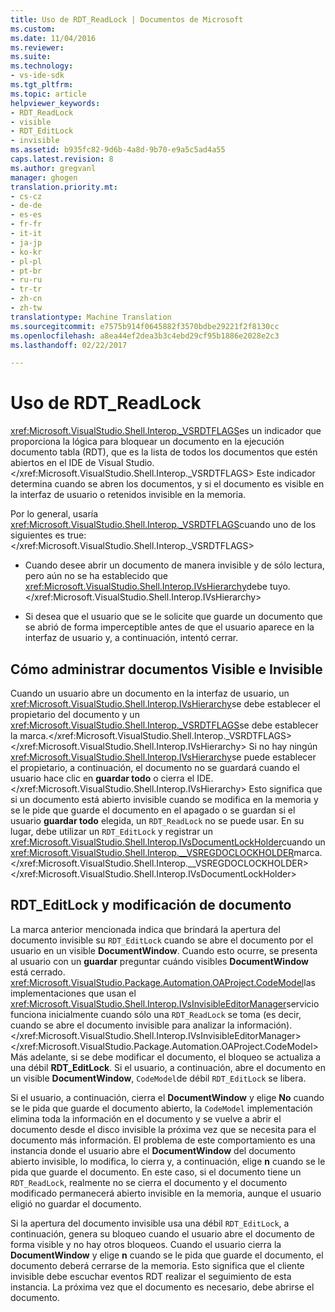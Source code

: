 ```yaml
---
title: Uso de RDT_ReadLock | Documentos de Microsoft
ms.custom: 
ms.date: 11/04/2016
ms.reviewer: 
ms.suite: 
ms.technology:
- vs-ide-sdk
ms.tgt_pltfrm: 
ms.topic: article
helpviewer_keywords:
- RDT_ReadLock
- visible
- RDT_EditLock
- invisible
ms.assetid: b935fc82-9d6b-4a8d-9b70-e9a5c5ad4a55
caps.latest.revision: 8
ms.author: gregvanl
manager: ghogen
translation.priority.mt:
- cs-cz
- de-de
- es-es
- fr-fr
- it-it
- ja-jp
- ko-kr
- pl-pl
- pt-br
- ru-ru
- tr-tr
- zh-cn
- zh-tw
translationtype: Machine Translation
ms.sourcegitcommit: e7575b914f0645882f3570bdbe29221f2f8130cc
ms.openlocfilehash: a8ea44ef2dea3b3c4ebd29cf95b1886e2028e2c3
ms.lasthandoff: 02/22/2017

---
```

# <a name="rdtreadlock-usage"></a>Uso de RDT_ReadLock

<xref:Microsoft.VisualStudio.Shell.Interop._VSRDTFLAGS>es un indicador que proporciona la lógica para bloquear un documento en la ejecución documento tabla (RDT), que es la lista de todos los documentos que estén abiertos en el IDE de Visual Studio.</xref:Microsoft.VisualStudio.Shell.Interop._VSRDTFLAGS> Este indicador determina cuando se abren los documentos, y si el documento es visible en la interfaz de usuario o retenidos invisible en la memoria.

Por lo general, usaría <xref:Microsoft.VisualStudio.Shell.Interop._VSRDTFLAGS>cuando uno de los siguientes es true:</xref:Microsoft.VisualStudio.Shell.Interop._VSRDTFLAGS>

- Cuando desee abrir un documento de manera invisible y de sólo lectura, pero aún no se ha establecido que <xref:Microsoft.VisualStudio.Shell.Interop.IVsHierarchy>debe tuyo.</xref:Microsoft.VisualStudio.Shell.Interop.IVsHierarchy>

- Si desea que el usuario que se le solicite que guarde un documento que se abrió de forma imperceptible antes de que el usuario aparece en la interfaz de usuario y, a continuación, intentó cerrar.

## <a name="how-to-manage-visible-and-invisible-documents"></a>Cómo administrar documentos Visible e Invisible

Cuando un usuario abre un documento en la interfaz de usuario, un <xref:Microsoft.VisualStudio.Shell.Interop.IVsHierarchy>se debe establecer el propietario del documento y un <xref:Microsoft.VisualStudio.Shell.Interop._VSRDTFLAGS>se debe establecer la marca.</xref:Microsoft.VisualStudio.Shell.Interop._VSRDTFLAGS> </xref:Microsoft.VisualStudio.Shell.Interop.IVsHierarchy> Si no hay ningún <xref:Microsoft.VisualStudio.Shell.Interop.IVsHierarchy>se puede establecer el propietario, a continuación, el documento no se guardará cuando el usuario hace clic en **guardar todo** o cierra el IDE.</xref:Microsoft.VisualStudio.Shell.Interop.IVsHierarchy> Esto significa que si un documento está abierto invisible cuando se modifica en la memoria y se le pide que guarde el documento en el apagado o se guardan si el usuario **guardar todo** elegida, un `RDT_ReadLock` no se puede usar. En su lugar, debe utilizar un `RDT_EditLock` y registrar un <xref:Microsoft.VisualStudio.Shell.Interop.IVsDocumentLockHolder>cuando un <xref:Microsoft.VisualStudio.Shell.Interop.__VSREGDOCLOCKHOLDER>marca.</xref:Microsoft.VisualStudio.Shell.Interop.__VSREGDOCLOCKHOLDER> </xref:Microsoft.VisualStudio.Shell.Interop.IVsDocumentLockHolder>

## <a name="rdteditlock-and-document-modification"></a>RDT_EditLock y modificación de documento

La marca anterior mencionada indica que brindará la apertura del documento invisible su `RDT_EditLock` cuando se abre el documento por el usuario en un visible **DocumentWindow**. Cuando esto ocurre, se presenta al usuario con un **guardar** preguntar cuándo visibles **DocumentWindow** está cerrado. <xref:Microsoft.VisualStudio.Package.Automation.OAProject.CodeModel>las implementaciones que usan el <xref:Microsoft.VisualStudio.Shell.Interop.IVsInvisibleEditorManager>servicio funciona inicialmente cuando sólo una `RDT_ReadLock` se toma (es decir, cuando se abre el documento invisible para analizar la información).</xref:Microsoft.VisualStudio.Shell.Interop.IVsInvisibleEditorManager></xref:Microsoft.VisualStudio.Package.Automation.OAProject.CodeModel> Más adelante, si se debe modificar el documento, el bloqueo se actualiza a una débil **RDT_EditLock**. Si el usuario, a continuación, abre el documento en un visible **DocumentWindow**, `CodeModel`de débil `RDT_EditLock` se libera.

Si el usuario, a continuación, cierra el **DocumentWindow** y elige **No** cuando se le pida que guarde el documento abierto, la `CodeModel` implementación elimina toda la información en el documento y se vuelve a abrir el documento desde el disco invisible la próxima vez que se necesita para el documento más información. El problema de este comportamiento es una instancia donde el usuario abre el **DocumentWindow** del documento abierto invisible, lo modifica, lo cierra y, a continuación, elige **n** cuando se le pida que guarde el documento. En este caso, si el documento tiene un `RDT_ReadLock`, realmente no se cierra el documento y el documento modificado permanecerá abierto invisible en la memoria, aunque el usuario eligió no guardar el documento.

Si la apertura del documento invisible usa una débil `RDT_EditLock`, a continuación, genera su bloqueo cuando el usuario abre el documento de forma visible y no hay otros bloqueos. Cuando el usuario cierra la **DocumentWindow** y elige **n** cuando se le pida que guarde el documento, el documento deberá cerrarse de la memoria. Esto significa que el cliente invisible debe escuchar eventos RDT realizar el seguimiento de esta instancia. La próxima vez que el documento es necesario, debe abrirse el documento.
